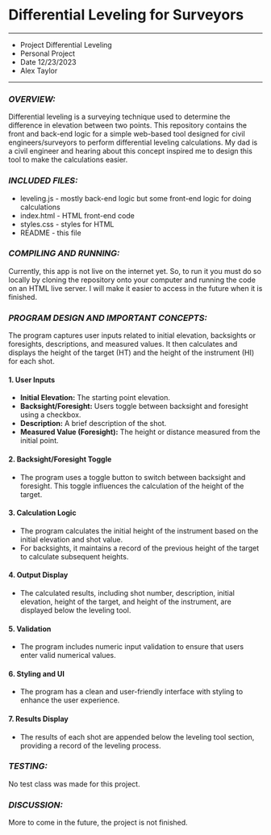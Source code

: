 # Differential Leveling for Surveyors

---

- Project Differential Leveling
- Personal Project
- Date 12/23/2023
- Alex Taylor

---

### **_OVERVIEW:_**

Differential leveling is a surveying technique used to determine the difference in elevation between two points. This repository contains the front and back-end logic for a simple web-based tool designed for civil engineers/surveyors to perform differential leveling calculations. My dad is a civil engineer and hearing about this concept inspired me to design this tool to make the calculations easier.

### **_INCLUDED FILES:_**

- leveling.js - mostly back-end logic but some front-end logic for doing calculations
- index.html - HTML front-end code
- styles.css - styles for HTML
- README - this file

### **_COMPILING AND RUNNING:_**

Currently, this app is not live on the internet yet. So, to run it you must do so locally by cloning the repository onto your computer and running the code on an HTML live server. I will make it easier to access in the future when it is finished.

### **_PROGRAM DESIGN AND IMPORTANT CONCEPTS:_**

The program captures user inputs related to initial elevation, backsights or foresights, descriptions, and measured values. It then calculates and displays the height of the target (HT) and the height of the instrument (HI) for each shot.

#### 1. User Inputs

- **Initial Elevation:** The starting point elevation.
- **Backsight/Foresight:** Users toggle between backsight and foresight using a checkbox.
- **Description:** A brief description of the shot.
- **Measured Value (Foresight):** The height or distance measured from the initial point.

#### 2. Backsight/Foresight Toggle

- The program uses a toggle button to switch between backsight and foresight. This toggle influences the calculation of the height of the target.

#### 3. Calculation Logic

- The program calculates the initial height of the instrument based on the initial elevation and shot value.
- For backsights, it maintains a record of the previous height of the target to calculate subsequent heights.

#### 4. Output Display

- The calculated results, including shot number, description, initial elevation, height of the target, and height of the instrument, are displayed below the leveling tool.

#### 5. Validation

- The program includes numeric input validation to ensure that users enter valid numerical values.

#### 6. Styling and UI

- The program has a clean and user-friendly interface with styling to enhance the user experience.

#### 7. Results Display

- The results of each shot are appended below the leveling tool section, providing a record of the leveling process.

### **_TESTING:_**

No test class was made for this project.

### **_DISCUSSION:_**

More to come in the future, the project is not finished.
